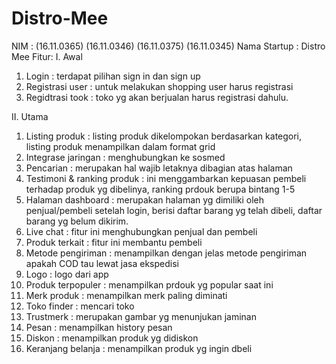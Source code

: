 # Distro-Mee
NIM :	(16.11.0365) (16.11.0346) (16.11.0375) (16.11.0345)
Nama Startup : Distro Mee
Fitur:
I.	Awal 
1.	Login : terdapat pilihan sign in dan sign up
2.	Registrasi user : untuk melakukan shopping user harus registrasi
3.	Regidtrasi took : toko yg akan berjualan harus registrasi dahulu.

II.	Utama
1.	Listing produk : listing produk dikelompokan berdasarkan kategori, listing produk menampilkan dalam format grid
2.	Integrase jaringan : menghubungkan ke sosmed
3.	Pencarian : merupakan hal wajib letaknya dibagian atas halaman
4.	Testimoni & ranking produk : ini menggambarkan kepuasan pembeli terhadap produk yg dibelinya, ranking prdouk berupa bintang 1-5
5.	Halaman dashboard : merupakan halaman yg dimiliki oleh penjual/pembeli setelah login, berisi daftar barang yg telah dibeli, daftar barang yg belum dikirim.
6.	Live chat : fitur ini menghubungkan penjual dan pembeli
7.	Produk terkait : fitur ini membantu pembeli
8.	Metode pengiriman : menampilkan dengan jelas metode pengiriman apakah COD tau lewat jasa ekspedisi
9.	Logo : logo dari app
10.	Produk terpopuler : menampilkan prdouk yg popular saat ini
11.	Merk produk : menampilkan merk paling diminati
12.	Toko finder : mencari toko
13.	Trustmerk : merupakan gambar yg menunjukan jaminan
14.	Pesan : menampilkan history pesan
15.	Diskon : menampilkan produk yg didiskon
16.	Keranjang belanja : menampilkan produk yg ingin dbeli

